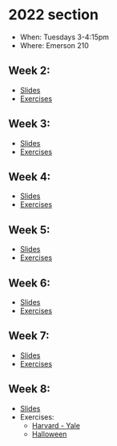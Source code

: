 # 2022 section

- When: Tuesdays 3-4:15pm
- Where: Emerson 210

## Week 2:

- [Slides](https://docs.google.com/presentation/d/1b-r3lScR5tnolyNdkkobpangCVniOR1k_87RcxYaKR0/edit?usp=sharing)
- [Exercises](https://github.com/cjleggett/2022-section/tree/main/section2)


## Week 3:

- [Slides](https://docs.google.com/presentation/d/1e_hXkSMgAf24LKCe5TcD0_IPWLp-KRbUrhIRBf7WATQ/edit?usp=sharing)
- [Exercises](https://github.com/cjleggett/2022-section/tree/main/section3)


## Week 4:

- [Slides](https://docs.google.com/presentation/d/1B4Bzlak8fVEOH-HHgnUWF4rKPcCfvRv0glIMHSbn68U/edit?usp=sharing)
- [Exercises](https://github.com/cjleggett/2022-section/tree/main/section4)


## Week 5:

- [Slides](https://docs.google.com/presentation/d/13qWc_3EMKm_WtAeHzG3bOOjmhaCbeSQbw39QPBJQZ9o/edit?usp=sharing)
- [Exercises](https://github.com/cjleggett/2022-section/tree/main/section5)


## Week 6:

- [Slides](https://docs.google.com/presentation/d/1dDUcNHTeSQqVmS11n9bnqm9827fZt1hQQf4NxWrm3po/edit?usp=sharing)
- [Exercises](https://github.com/cjleggett/2022-section/tree/main/section6)


## Week 7:

- [Slides](https://github.com/cjleggett/2022-section/blob/main/section7/week_7_slides.pdf)
- [Exercises](https://github.com/cjleggett/2022-section/tree/main/section7)


## Week 8:

- [Slides](https://github.com/cjleggett/2022-section/blob/main/section8/week8slides.pdf)
- Exercises:
  - [Harvard - Yale](https://github.com/cjleggett/2022-section/tree/main/section8/harvard_yale)
  - [Halloween](https://github.com/cjleggett/2022-section/tree/main/section8/halloween)
